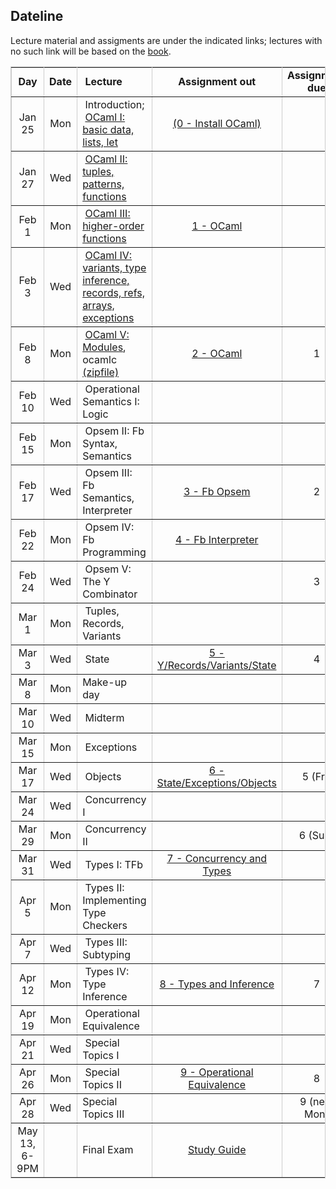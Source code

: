 ## Dateline

Lecture material and assigments are under the indicated links; lectures with no such link will be based on the <a href="book">book</a>.

<table class="date" width="100%" border="1" cellspacing="0" cellpadding="0" bordercolor="#CCCCCC">
    <tr> 
      <td width="8%"> 
        <div align="center" class="heading"><strong>Day</strong></div>
      </td>
      <td width="8%"> 
        <div align="center" class="heading"><strong>Date</strong></div>
      </td>
      <td width="30%"> 
        <div align="left" class="heading">&nbsp;<strong>Lecture</strong></div>
      </td>
        <td width="22%"> 
        <div align="center" class="heading"><strong>Assignment out</strong></div>
      </td>
      <td width="22%"> 
        <div align="center" class="heading"><strong>Assignment due</strong></div>
      </td>
    </tr>
    <tr> 
      <td width="8%"> 
        <div align="center" class="body">Jan 25</div>
      </td>
      <td width="8%"> 
        <div align="center" class="body">Mon</div>
      </td>
      <td width="30%"> 
        <div align="left" class="body">&nbsp;Introduction; <br> &nbsp;<a href="ocaml/code/lecture.html">OCaml I:
    basic data, lists, let</a></div>
      </td>
      <td width="22%"> 
        <div align="center" class="body"><a href="ocaml/index.html">(0 - Install OCaml)</a>
    </div>
      </td>
      <td width="22%"> 
        <div align="center" class="body">&nbsp;</div>
      </td>
    </tr>
    <tr> 
      <td width="8%"> 
        <div align="center" class="body">Jan 27</div>
      </td>
      <td width="8%"> 
        <div align="center" class="body">Wed</div>
      </td>
      <td width="30%"> 
        <div align="left" class="body">&nbsp;<a href="ocaml/code/lecture.html">OCaml II: tuples,
    patterns, functions</a> </div> 
      </td>
      <td width="22%"> 
        <div align="center" class="body">&nbsp;</div>
      </td>
      <td width="22%"> 
        <div align="center" class="body">&nbsp;</div>
      </td>
    </tr>
    <tr> 
      <td width="8%"> 
        <div align="center" class="body">Feb 1</div>
      </td>
      <td width="8%"> 
        <div align="center" class="body">Mon</div>
      </td>
      <td width="30%"> 
        <div align="left" class="body">&nbsp;<a href="ocaml/code/lecture.html">OCaml III: higher-order functions</a></div>
      </td>
      <td width="22%"> 
        <div align="center" class="body"><a
href="assignments/assignment1.html">1 - OCaml</a></div>
      </td>
      <td width="22%"> 
        <div align="center" class="body">&nbsp;</div>
      </td>
    </tr>
    <tr> 
      <td width="8%"> 
        <div align="center" class="body">Feb 3</div>
      </td>
      <td width="8%"> 
        <div align="center" class="body">Wed</div>
      </td>
      <td width="30%"> 
        <div align="left" class="body">&nbsp;<a href="ocaml/code/lecture.html">OCaml IV: variants,
    type inference, records, refs, arrays, exceptions</a></div>
      </td>
      <td width="22%"> 
        <div align="center" class="body">&nbsp;</div>
      </td>
      <td width="22%"> 
        <div align="center" class="body">&nbsp;</div>
      </td>
    </tr>
    <tr> 
      <td width="8%"> 
        <div align="center" class="body">Feb 8</div>
      </td>
      <td width="8%"> 
        <div align="center" class="body">Mon</div>
      </td>
      <td width="30%"> 
        <div align="left" class="body">&nbsp;<a href="ocaml/code/lecture.html">OCaml V: Modules</a>, ocamlc <a href="ocaml/code/sep.zip">(zipfile)</a></div>
      </td>
      <td width="22%"> 
        <div align="center" class="body"><a
  href="assignments/assignment2.html">2 - OCaml</a></div>
      </td>
      <td width="22%"> 
        <div align="center" class="body">1</div>
      </td>
    </tr>
    <tr> 
      <td width="8%"> 
        <div align="center" class="body">Feb 10</div>
      </td>
      <td width="8%"> 
        <div align="center" class="body">Wed</div>
      </td>
      <td width="30%"> 
        <div align="left" class="body">&nbsp;Operational Semantics I: Logic</div>
      </td>
      <td width="22%"> 
        <div align="center" class="body">&nbsp;</div>
      </td>
      <td width="22%"> 
        <div align="center" class="body">&nbsp;</div>
      </td>
    </tr>
    <tr> 
      <td width="8%"> 
        <div align="center" class="body">Feb 15</div>
      </td>
      <td width="8%"> 
        <div align="center" class="body">Mon</div>
      </td>
      <td width="30%"> 
        <div align="left" class="body">&nbsp;Opsem II: Fb Syntax, Semantics</div>
      </td>
      <td width="22%"> 
        <div align="center" class="body">&nbsp;</div>
      </td>
      <td width="22%"> 
        <div align="center" class="body">&nbsp;</div>
      </td>
    </tr>
    <tr> 
      <td width="8%"> 
        <div align="center" class="body">Feb 17</div>
      </td>
      <td width="8%"> 
        <div align="center" class="body">Wed</div>
      </td>
      <td width="30%"> 
        <div align="left" class="body">&nbsp;Opsem III: Fb Semantics, Interpreter</div>
      </td>
      <td width="22%"> 
        <div align="center" class="body"><a
    href="assignments/assignment3.html">3 - Fb Opsem</a></div>
      </td>
      <td width="22%"> 
        <div align="center" class="body">2</div>
      </td>
    </tr>
    <tr> 
      <td width="8%"> 
        <div align="center" class="body">Feb 22</div>
      </td>
      <td width="8%"> 
        <div align="center" class="body">Mon</div>
      </td>
      <td width="30%"> 
        <div align="left" class="body">&nbsp;Opsem IV: Fb Programming</div>
      </td>
      <td width="22%"> 
        <div align="center" class="body"><a href="assignments/assignment4.html">4 - Fb Interpreter</a>
    </div>
      </td>
      <td width="22%"> 
        <div align="center" class="body">&nbsp;</div>
      </td>
    </tr>
    <tr> 
      <td width="8%"> 
        <div align="center" class="body">Feb 24</div>
      </td>
      <td width="8%"> 
        <div align="center" class="body">Wed</div>
      </td>
      <td width="30%"> 
        <div align="left" class="body">&nbsp;Opsem V: The Y Combinator</div>
      </td>
      <td width="22%"> 
        <div align="center" class="body">&nbsp;</div>
      </td>
      <td width="22%"> 
        <div align="center" class="body">3</div>
      </td>
    </tr>
    <tr> 
      <td width="8%"> 
        <div align="center" class="body">Mar 1</div>
      </td>
      <td width="8%"> 
        <div align="center" class="body">Mon</div>
      </td>
      <td width="30%"> 
        <div align="left" class="body">&nbsp;Tuples, Records, Variants</div>
      </td>
      <td width="22%"> 
        <div align="center" class="body">&nbsp;</div>
      </td>
      <td width="22%"> 
        <div align="center" class="body">&nbsp;</div>
      </td>
    </tr>
    <tr> 
      <td width="8%"> 
        <div align="center" class="body">Mar 3</div>
      </td>
      <td width="8%"> 
        <div align="center" class="body">Wed</div>
      </td>
      <td width="30%"> 
        <div align="left" class="body">&nbsp;State</div>
      </td>
      <td width="22%"> 
        <div align="center" class="body"><a href="assignments/assignment5.html">5 - Y/Records/Variants/State</a></div>
      </td>
      <td width="22%"> 
        <div align="center" class="body">4</div>
      </td>
    </tr>
    <tr> 
      <td width="8%"> 
        <div align="center" class="body">Mar 8</div>
      </td>
      <td width="8%"> 
        <div align="center" class="body">Mon</div>
      </td>
      <td width="30%"> 
        <div align="left" class="body">Make-up day</div>
      </td>
      <td width="22%"> 
        <div align="center" class="body">&nbsp;</div>
      </td>
      <td width="22%"> 
        <div align="center" class="body"></div>
      </td>
    </tr>
     <tr>      
    <td width="8%"> 
        <div align="center" class="body">Mar 10</div>
      </td>
      <td width="8%"> 
        <div align="center" class="body">Wed</div>
      </td>
      <td width="30%"> 
        <div align="left" class="body">&nbsp;Midterm</div>
      </td>
      <td width="22%"> 
        <div align="center" class="body">&nbsp;</div>
      </td>
      <td width="22%"> 
        <div align="center" class="body">&nbsp;</div>
      </td>
      </tr>
      <tr> 
      <!-- QQQtd width="8%" height="2"> 
        QQQdiv align="center" class="body">Mar 16-20QQQ/div>
      QQQ/td>
      QQQtd width="8%" height="2"> 
        QQQdiv align="center" class="body">&nbsp;QQQ/div>
      QQQ/td>
      QQQtd colspan="3" height="2"> 
        QQQdiv align="center" class="body">QQQb>Spring BreakQQQ/b>QQQ/div>
      QQQ/td>
    QQQ/tr>
    QQQtr> -->
      <td width="8%"> 
        <div align="center" class="body">Mar 15</div>
      </td>
      <td width="8%"> 
        <div align="center" class="body">Mon</div>
      </td>
      <td width="30%"> 
        <div align="left" class="body">&nbsp;Exceptions</div>
      </td>
      <td width="22%"> 
        <div align="center" class="body">&nbsp;</div>
      </td>
      <td width="22%"> 
        <div align="center" class="body">&nbsp;</div>
      </td>
    </tr>
    <tr> 
      <td width="8%"> 
        <div align="center" class="body">Mar 17</div>
      </td>
      <td width="8%"> 
        <div align="center" class="body">Wed</div>
      </td>
      <td width="30%"> 
        <div align="left" class="body">&nbsp;Objects</div>
      </td>
      <td width="22%"> 
        <div align="center" class="body"><a href="assignments/assignment6.html">6 - State/Exceptions/Objects</a></div>
      </td>
      <td width="22%"> 
        <div align="center" class="body">5 (Fri)</div>
      </td>
    </tr>
    <tr> 
      <td width="8%"> 
        <div align="center" class="body">Mar 24</div>
      </td>
      <td width="8%"> 
        <div align="center" class="body">Wed</div>
      </td>
      <td width="30%"> 
        <div align="left" class="body">&nbsp;Concurrency I</div>
      </td>
      <td width="22%"> 
        <div align="center" class="body">&nbsp;</div>
      </td>
      <td width="22%"> 
        <div align="center" class="body">&nbsp;</div>
      </td>
    </tr>
    <tr> 
      <td width="8%"> 
        <div align="center" class="body">Mar 29</div>
      </td>
      <td width="8%"> 
        <div align="center" class="body">Mon</div>
      </td>
      <td width="30%"> 
        <div align="left" class="body">&nbsp;Concurrency II</div>
      </td>  
      <td width="22%"> 
        <div align="center" class="body">&nbsp;</div>
      </td>
      <td width="22%"> 
        <div align="center" class="body">6 (Sun)</div>
      </td>
    </tr>
    <tr> 
      <td width="8%"> 
        <div align="center" class="body">Mar 31</div>
      </td>
      <td width="8%"> 
        <div align="center" class="body">Wed</div>
      </td>
      <td width="30%"> 
        <div align="left" class="body">&nbsp;Types I: TFb</div>
      </td>
      <td width="22%"> 
        <div align="center" class="body"><a href="assignments/assignment7.html">7 - Concurrency and Types</a></div>
      </td>
      <td width="22%"> 
        <div align="center" class="body">&nbsp;</div>
      </td>
    </tr>
    <tr> 
      <td width="8%"> 
        <div align="center" class="body">Apr 5</div>
      </td>
      <td width="8%"> 
        <div align="center" class="body">Mon</div>
      </td>
      <td width="30%"> 
        <div align="left" class="body">&nbsp;Types II: Implementing Type Checkers</div>
      </td>	
      <td width="22%"> 
        <div align="center" class="body"></div>
      </td>
      <td width="22%"> 
        <div align="center" class="body">&nbsp;</div>
      </td>
    </tr>
    <tr> 
      <td width="8%"> 
        <div align="center" class="body">Apr 7</div>
      </td>
      <td width="8%"> 
        <div align="center" class="body">Wed</div>
      </td>
      <td width="30%"> 
        <div align="left" class="body">&nbsp;Types III: Subtyping</div>
      </td>
      <td width="22%"> 
        <div align="center" class="body">&nbsp;</div>
      </td>
      <td width="22%"> 
        <div align="center" class="body"></div>
      </td>
    </tr>
    <tr> 
      <td width="8%"> 
        <div align="center" class="body">Apr 12</div>
      </td>
      <td width="8%"> 
        <div align="center" class="body">Mon</div>
      </td>
      <td width="30%"> 
        <div align="left" class="body">&nbsp;Types IV: Type Inference</div>
      </td>
      <td width="22%"> 
        <div align="center" class="body"><a href="assignments/assignment8.html">8 - Types and Inference</a>
    </div>
      </td>
      <td width="22%"> 
        <div align="center" class="body">7</div>
      </td>
    </tr>
    <tr> 
      <td width="8%"> 
        <div align="center" class="body">Apr 19</div>
      </td>
      <td width="8%"> 
        <div align="center" class="body">Mon</div>
      </td>
      <td width="30%"> 
        <div align="left" class="body">&nbsp;Operational Equivalence</div>
      </td>
      <td width="22%"> 
        <div align="center" class="body">&nbsp;</div>
      </td>
      <td width="22%"> 
        <div align="center" class="body">&nbsp;</div>
      </td>
    </tr>
    <tr> 
      <td width="8%"> 
        <div align="center" class="body">Apr 21</div>
      </td>
      <td width="8%"> 
        <div align="center" class="body">Wed</div>
      </td>
      <td width="30%"> 
        <div align="left" class="body">&nbsp;Special Topics I</div>
      </td>
      <td width="22%"> 
        <div align="center" class="body">&nbsp;</div>
      </td>
      <td width="22%"> 
        <div align="center" class="body">&nbsp;</div>
      </td>
    </tr>
    <tr> 
      <td width="8%"> 
        <div align="center" class="body">Apr 26</div>
      </td>
      <td width="8%"> 
        <div align="center" class="body">Mon</div>
      </td>
      <td width="30%"> 
        <div align="left" class="body">&nbsp;Special Topics II</div>
      </td>
      <td width="22%"> 
        <div align="center" class="body"><a href="assignments/assignment9.html">9 - Operational Equivalence</a></div>
      </td>
      <td width="22%"> 
        <div align="center" class="body">8</div>
      </td>
    </tr>
    <tr> 
      <td width="8%"> 
        <div align="center" class="body">Apr 28</div>
      </td>
      <td width="8%"> 
        <div align="center" class="body">Wed</div>
      </td>
      <td width="30%"> 
        <div align="left" class="body">Special Topics III</div>
      </td>
      <td width="22%"> 
        <div align="center" class="body">&nbsp;</div>
      </td>
      <td width="22%"> 
        <div align="center" class="body">9 (next Mon)</div>
      </td>
    </tr>
    <tr> 
      <td width="8%"> 
        <div align="center" class="body">May 13, 6-9PM</div>
      </td>
      <td width="8%"> 
        <div align="center" class="body">&nbsp;</div>
      </td>
      <td width="30%"> 
        <div align="left" class="body">Final Exam</div>
      </td>
      <td width="22%"> 
        <div align="center" class="body"><a
      href="assignments/finals/final-study.html">Study Guide</a></div>
      </td>
      <td width="22%"> 
        <div align="center" class="body">&nbsp;</div>
      </td>
    </tr>
</table>

